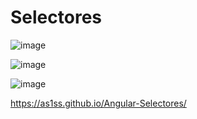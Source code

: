 # Selectores

![image](https://github.com/As1ss/Angular-Selectores/assets/123207726/a816f111-53a2-4d3e-a379-235e3bbcb296)


![image](https://github.com/As1ss/Angular-Selectores/assets/123207726/ba892287-16f9-4e1b-8ade-c4ed6e6e3cc7)


![image](https://github.com/As1ss/Angular-Selectores/assets/123207726/2ce2a89e-2eeb-4509-94a0-657d50455ec1)


https://as1ss.github.io/Angular-Selectores/
